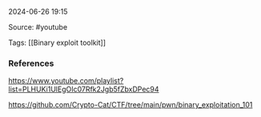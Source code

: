 
2024-06-26 19:15

Source: #youtube 

Tags: [[Binary exploit toolkit]]






### References
https://www.youtube.com/playlist?list=PLHUKi1UlEgOIc07Rfk2Jgb5fZbxDPec94

https://github.com/Crypto-Cat/CTF/tree/main/pwn/binary_exploitation_101